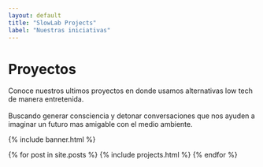 ```yaml
---
layout: default
title: "SlowLab Projects"
label: "Nuestras iniciativas"
---
```


<div class="two-columns">
  <div class="col-text green-bg">
      <h1 class="yellow">
        Proyectos
      </h1>
    <p class="yellow">
    Conoce nuestros ultimos proyectos en donde usamos alternativas low tech de manera entretenida.
    <br><br>Buscando generar consciencia y detonar conversaciones que nos ayuden a imaginar un futuro mas amigable con el medio ambiente.
    </p>
    </div>

  <div class="col-img projects outline">
  </div>
</div>

<!-- Section banner -->
{% include banner.html %}

<!-- Projects cards -->
<div class="cards projects">
{% for post in site.posts %}
  {% include projects.html %}
{% endfor %}
</div>